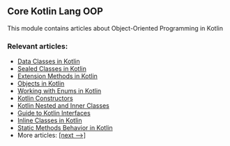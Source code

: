 ## Core Kotlin Lang OOP

This module contains articles about Object-Oriented Programming in Kotlin

### Relevant articles:

- [Data Classes in Kotlin](https://www.baeldung.com/kotlin/data-classes)
- [Sealed Classes in Kotlin](https://www.baeldung.com/kotlin/sealed-classes)
- [Extension Methods in Kotlin](https://www.baeldung.com/kotlin/extension-methods)
- [Objects in Kotlin](https://www.baeldung.com/kotlin/objects)
- [Working with Enums in Kotlin](https://www.baeldung.com/kotlin/enum)
- [Kotlin Constructors](https://www.baeldung.com/kotlin/kotlin-constructors)
- [Kotlin Nested and Inner Classes](https://www.baeldung.com/kotlin/kotlin-inner-classes)
- [Guide to Kotlin Interfaces](https://www.baeldung.com/kotlin/kotlin-interfaces)
- [Inline Classes in Kotlin](https://www.baeldung.com/kotlin/kotlin-inline-classes)
- [Static Methods Behavior in Kotlin](https://www.baeldung.com/kotlin/kotlin-static-methods)
- More articles: [[next -->]](/core-kotlin-modules/core-kotlin-lang-oop-2)

